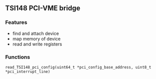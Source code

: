 ## TSI148 PCI-VME bridge
### Features
- find and attach device
- map memory of device
- read and write registers

### Functions

```read_TSI148_pci_config(uint64_t *pci_config_base_address, uint8_t *pci_interrupt_line)```